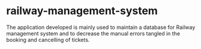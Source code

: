 ﻿# railway-management-system
The application developed is mainly used to maintain a database for Railway management system and to decrease the manual errors tangled in the booking and cancelling of tickets.
